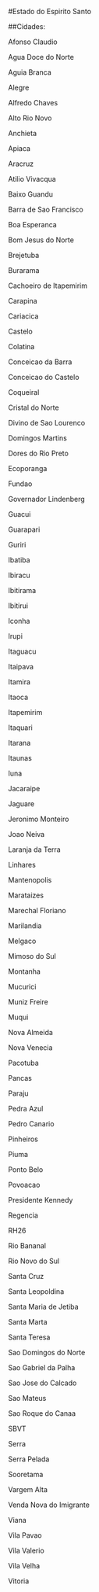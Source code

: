 #Estado do Espirito Santo
##Cidades:

Afonso Claudio
Agua Doce do Norte
Aguia Branca
Alegre
Alfredo Chaves
Alto Rio Novo
Anchieta
Apiaca
Aracruz
Atilio Vivacqua
Baixo Guandu
Barra de Sao Francisco
Boa Esperanca
Bom Jesus do Norte
Brejetuba
Burarama
Cachoeiro de Itapemirim
Carapina
Cariacica
Castelo
Colatina
Conceicao da Barra
Conceicao do Castelo
Coqueiral
Cristal do Norte
Divino de Sao Lourenco
Domingos Martins
Dores do Rio Preto
Ecoporanga
Fundao
Governador Lindenberg
Guacui
Guarapari
Guriri
Ibatiba
Ibiracu
Ibitirama
Ibitirui
Iconha
Irupi
Itaguacu
Itaipava
Itamira
Itaoca
Itapemirim
Itaquari
Itarana
Itaunas
Iuna
Jacaraipe
Jaguare
Jeronimo Monteiro
Joao Neiva
Laranja da Terra
Linhares
Mantenopolis
Marataizes
Marechal Floriano
Marilandia
Melgaco
Mimoso do Sul
Montanha
Mucurici
Muniz Freire
Muqui
Nova Almeida
Nova Venecia
Pacotuba
Pancas
Paraju
Pedra Azul
Pedro Canario
Pinheiros
Piuma
Ponto Belo
Povoacao
Presidente Kennedy
Regencia
RH26
Rio Bananal
Rio Novo do Sul
Santa Cruz
Santa Leopoldina
Santa Maria de Jetiba
Santa Marta
Santa Teresa
Sao Domingos do Norte
Sao Gabriel da Palha
Sao Jose do Calcado
Sao Mateus
Sao Roque do Canaa
SBVT
Serra
Serra Pelada
Sooretama
Vargem Alta
Venda Nova do Imigrante
Viana
Vila Pavao
Vila Valerio
Vila Velha
Vitoria